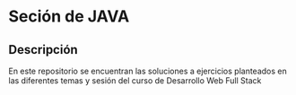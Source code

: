 # Seción de  JAVA

## Descripción 
En este repositorio se encuentran las soluciones a ejercicios planteados en las diferentes temas y sesión del curso de Desarrollo Web Full Stack